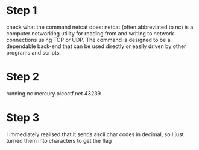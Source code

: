 # Step 1
check what the command netcat does:
netcat (often abbreviated to nc) is a computer networking utility for reading from and writing to network connections using TCP or UDP. The command is designed to be a dependable back-end that can be used directly or easily driven by other programs and scripts.

# Step 2
running nc mercury.picoctf.net 43239

# Step 3
I immediately realised that it sends ascii char codes in decimal, so I just turned them into characters to get the flag